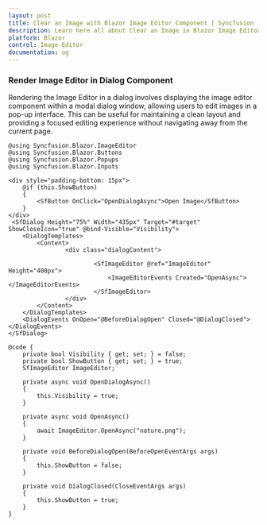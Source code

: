```yaml
---
layout: post
title: Clear an Image with Blazor Image Editor Component | Syncfusion
description: Learn here all about Clear an Image in Blazor Image Editor component in Blazor Server App and Blazor WebAssembly App.
platform: Blazor
control: Image Editor
documentation: ug
---
```


### Render Image Editor in Dialog Component

Rendering the Image Editor in a dialog involves displaying the image editor component within a modal dialog window, allowing users to edit images in a pop-up interface. This can be useful for maintaining a clean layout and providing a focused editing experience without navigating away from the current page.

```cshtml
@using Syncfusion.Blazor.ImageEditor
@using Syncfusion.Blazor.Buttons
@using Syncfusion.Blazor.Popups
@using Syncfusion.Blazor.Inputs

<div style="padding-bottom: 15px">
    @if (this.ShowButton)
    {
        <SfButton OnClick="OpenDialogAsync">Open Image</SfButton>
    }
</div>
 <SfDialog Height="75%" Width="435px" Target="#target" ShowCloseIcon="true" @bind-Visible="Visibility">
    <DialogTemplates>
        <Content>
                <div class="dialogContent">
                   
                        <SfImageEditor @ref="ImageEditor" Height="400px">
                            <ImageEditorEvents Created="OpenAsync"></ImageEditorEvents>
                        </SfImageEditor>
                </div>
        </Content>
    </DialogTemplates>
    <DialogEvents OnOpen="@BeforeDialogOpen" Closed="@DialogClosed"></DialogEvents> 
</SfDialog>

@code {
    private bool Visibility { get; set; } = false;
    private bool ShowButton { get; set; } = true;
    SfImageEditor ImageEditor; 

    private async void OpenDialogAsync() 
    { 
        this.Visibility = true;
    }

    private async void OpenAsync() 
    { 
        await ImageEditor.OpenAsync("nature.png"); 
    }

    private void BeforeDialogOpen(BeforeOpenEventArgs args)
    {
        this.ShowButton = false;
    }

    private void DialogClosed(CloseEventArgs args)
    {
        this.ShowButton = true;
    }
}
```
